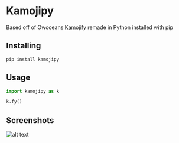 # Kamojipy
  Based off of Owoceans [Kamojify](https://github.com/owocean/kamojify) remade in Python installed with pip

## Installing
`pip install kamojipy`

## Usage
```python
import kamojipy as k

k.fy()
```

## Screenshots
![alt text](https://viruses-to.download/WkfVh8TI0O9y.png)
